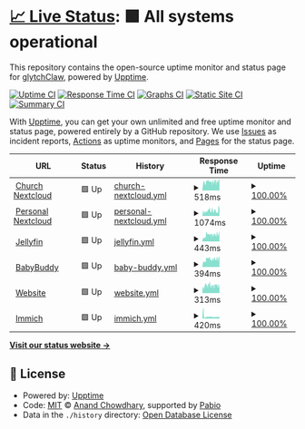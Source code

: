 # [📈 Live Status](https://glytchClaw.github.io/serverupptime): <!--live status--> **🟩 All systems operational**

This repository contains the open-source uptime monitor and status page for [glytchClaw](https://glytchClaw.github.io/serverupptime), powered by [Upptime](https://github.com/upptime/upptime).

[![Uptime CI](https://github.com/glytchClaw/serverupptime/workflows/Uptime%20CI/badge.svg)](https://github.com/glytchClaw/serverupptime/actions?query=workflow%3A%22Uptime+CI%22)
[![Response Time CI](https://github.com/glytchClaw/serverupptime/workflows/Response%20Time%20CI/badge.svg)](https://github.com/glytchClaw/serverupptime/actions?query=workflow%3A%22Response+Time+CI%22)
[![Graphs CI](https://github.com/glytchClaw/serverupptime/workflows/Graphs%20CI/badge.svg)](https://github.com/glytchClaw/serverupptime/actions?query=workflow%3A%22Graphs+CI%22)
[![Static Site CI](https://github.com/glytchClaw/serverupptime/workflows/Static%20Site%20CI/badge.svg)](https://github.com/glytchClaw/serverupptime/actions?query=workflow%3A%22Static+Site+CI%22)
[![Summary CI](https://github.com/glytchClaw/serverupptime/workflows/Summary%20CI/badge.svg)](https://github.com/glytchClaw/serverupptime/actions?query=workflow%3A%22Summary+CI%22)

With [Upptime](https://upptime.js.org), you can get your own unlimited and free uptime monitor and status page, powered entirely by a GitHub repository. We use [Issues](https://github.com/glytchClaw/serverupptime/issues) as incident reports, [Actions](https://github.com/glytchClaw/serverupptime/actions) as uptime monitors, and [Pages](https://glytchClaw.github.io/serverupptime) for the status page.

<!--start: status pages-->
<!-- This summary is generated by Upptime (https://github.com/upptime/upptime) -->
<!-- Do not edit this manually, your changes will be overwritten -->
<!-- prettier-ignore -->
| URL | Status | History | Response Time | Uptime |
| --- | ------ | ------- | ------------- | ------ |
| <img alt="" src="https://icons.duckduckgo.com/ip3/drive.gracesd.com.ico" height="13"> [Church Nextcloud](https://drive.gracesd.com) | 🟩 Up | [church-nextcloud.yml](https://github.com/glytchClaw/serverupptime/commits/HEAD/history/church-nextcloud.yml) | <details><summary><img alt="Response time graph" src="./graphs/church-nextcloud/response-time-week.png" height="20"> 518ms</summary><br><a href="https://glytchClaw.github.io/serverupptime/history/church-nextcloud"><img alt="Response time 518" src="https://img.shields.io/endpoint?url=https%3A%2F%2Fraw.githubusercontent.com%2FglytchClaw%2Fserverupptime%2FHEAD%2Fapi%2Fchurch-nextcloud%2Fresponse-time.json"></a><br><a href="https://glytchClaw.github.io/serverupptime/history/church-nextcloud"><img alt="24-hour response time 683" src="https://img.shields.io/endpoint?url=https%3A%2F%2Fraw.githubusercontent.com%2FglytchClaw%2Fserverupptime%2FHEAD%2Fapi%2Fchurch-nextcloud%2Fresponse-time-day.json"></a><br><a href="https://glytchClaw.github.io/serverupptime/history/church-nextcloud"><img alt="7-day response time 518" src="https://img.shields.io/endpoint?url=https%3A%2F%2Fraw.githubusercontent.com%2FglytchClaw%2Fserverupptime%2FHEAD%2Fapi%2Fchurch-nextcloud%2Fresponse-time-week.json"></a><br><a href="https://glytchClaw.github.io/serverupptime/history/church-nextcloud"><img alt="30-day response time 518" src="https://img.shields.io/endpoint?url=https%3A%2F%2Fraw.githubusercontent.com%2FglytchClaw%2Fserverupptime%2FHEAD%2Fapi%2Fchurch-nextcloud%2Fresponse-time-month.json"></a><br><a href="https://glytchClaw.github.io/serverupptime/history/church-nextcloud"><img alt="1-year response time 518" src="https://img.shields.io/endpoint?url=https%3A%2F%2Fraw.githubusercontent.com%2FglytchClaw%2Fserverupptime%2FHEAD%2Fapi%2Fchurch-nextcloud%2Fresponse-time-year.json"></a></details> | <details><summary><a href="https://glytchClaw.github.io/serverupptime/history/church-nextcloud">100.00%</a></summary><a href="https://glytchClaw.github.io/serverupptime/history/church-nextcloud"><img alt="All-time uptime 100.00%" src="https://img.shields.io/endpoint?url=https%3A%2F%2Fraw.githubusercontent.com%2FglytchClaw%2Fserverupptime%2FHEAD%2Fapi%2Fchurch-nextcloud%2Fuptime.json"></a><br><a href="https://glytchClaw.github.io/serverupptime/history/church-nextcloud"><img alt="24-hour uptime 100.00%" src="https://img.shields.io/endpoint?url=https%3A%2F%2Fraw.githubusercontent.com%2FglytchClaw%2Fserverupptime%2FHEAD%2Fapi%2Fchurch-nextcloud%2Fuptime-day.json"></a><br><a href="https://glytchClaw.github.io/serverupptime/history/church-nextcloud"><img alt="7-day uptime 100.00%" src="https://img.shields.io/endpoint?url=https%3A%2F%2Fraw.githubusercontent.com%2FglytchClaw%2Fserverupptime%2FHEAD%2Fapi%2Fchurch-nextcloud%2Fuptime-week.json"></a><br><a href="https://glytchClaw.github.io/serverupptime/history/church-nextcloud"><img alt="30-day uptime 100.00%" src="https://img.shields.io/endpoint?url=https%3A%2F%2Fraw.githubusercontent.com%2FglytchClaw%2Fserverupptime%2FHEAD%2Fapi%2Fchurch-nextcloud%2Fuptime-month.json"></a><br><a href="https://glytchClaw.github.io/serverupptime/history/church-nextcloud"><img alt="1-year uptime 100.00%" src="https://img.shields.io/endpoint?url=https%3A%2F%2Fraw.githubusercontent.com%2FglytchClaw%2Fserverupptime%2FHEAD%2Fapi%2Fchurch-nextcloud%2Fuptime-year.json"></a></details>
| <img alt="" src="https://icons.duckduckgo.com/ip3/drive.glynch.dev.ico" height="13"> [Personal Nextcloud](https://drive.glynch.dev) | 🟩 Up | [personal-nextcloud.yml](https://github.com/glytchClaw/serverupptime/commits/HEAD/history/personal-nextcloud.yml) | <details><summary><img alt="Response time graph" src="./graphs/personal-nextcloud/response-time-week.png" height="20"> 1074ms</summary><br><a href="https://glytchClaw.github.io/serverupptime/history/personal-nextcloud"><img alt="Response time 1074" src="https://img.shields.io/endpoint?url=https%3A%2F%2Fraw.githubusercontent.com%2FglytchClaw%2Fserverupptime%2FHEAD%2Fapi%2Fpersonal-nextcloud%2Fresponse-time.json"></a><br><a href="https://glytchClaw.github.io/serverupptime/history/personal-nextcloud"><img alt="24-hour response time 1326" src="https://img.shields.io/endpoint?url=https%3A%2F%2Fraw.githubusercontent.com%2FglytchClaw%2Fserverupptime%2FHEAD%2Fapi%2Fpersonal-nextcloud%2Fresponse-time-day.json"></a><br><a href="https://glytchClaw.github.io/serverupptime/history/personal-nextcloud"><img alt="7-day response time 1074" src="https://img.shields.io/endpoint?url=https%3A%2F%2Fraw.githubusercontent.com%2FglytchClaw%2Fserverupptime%2FHEAD%2Fapi%2Fpersonal-nextcloud%2Fresponse-time-week.json"></a><br><a href="https://glytchClaw.github.io/serverupptime/history/personal-nextcloud"><img alt="30-day response time 1074" src="https://img.shields.io/endpoint?url=https%3A%2F%2Fraw.githubusercontent.com%2FglytchClaw%2Fserverupptime%2FHEAD%2Fapi%2Fpersonal-nextcloud%2Fresponse-time-month.json"></a><br><a href="https://glytchClaw.github.io/serverupptime/history/personal-nextcloud"><img alt="1-year response time 1074" src="https://img.shields.io/endpoint?url=https%3A%2F%2Fraw.githubusercontent.com%2FglytchClaw%2Fserverupptime%2FHEAD%2Fapi%2Fpersonal-nextcloud%2Fresponse-time-year.json"></a></details> | <details><summary><a href="https://glytchClaw.github.io/serverupptime/history/personal-nextcloud">100.00%</a></summary><a href="https://glytchClaw.github.io/serverupptime/history/personal-nextcloud"><img alt="All-time uptime 100.00%" src="https://img.shields.io/endpoint?url=https%3A%2F%2Fraw.githubusercontent.com%2FglytchClaw%2Fserverupptime%2FHEAD%2Fapi%2Fpersonal-nextcloud%2Fuptime.json"></a><br><a href="https://glytchClaw.github.io/serverupptime/history/personal-nextcloud"><img alt="24-hour uptime 100.00%" src="https://img.shields.io/endpoint?url=https%3A%2F%2Fraw.githubusercontent.com%2FglytchClaw%2Fserverupptime%2FHEAD%2Fapi%2Fpersonal-nextcloud%2Fuptime-day.json"></a><br><a href="https://glytchClaw.github.io/serverupptime/history/personal-nextcloud"><img alt="7-day uptime 100.00%" src="https://img.shields.io/endpoint?url=https%3A%2F%2Fraw.githubusercontent.com%2FglytchClaw%2Fserverupptime%2FHEAD%2Fapi%2Fpersonal-nextcloud%2Fuptime-week.json"></a><br><a href="https://glytchClaw.github.io/serverupptime/history/personal-nextcloud"><img alt="30-day uptime 100.00%" src="https://img.shields.io/endpoint?url=https%3A%2F%2Fraw.githubusercontent.com%2FglytchClaw%2Fserverupptime%2FHEAD%2Fapi%2Fpersonal-nextcloud%2Fuptime-month.json"></a><br><a href="https://glytchClaw.github.io/serverupptime/history/personal-nextcloud"><img alt="1-year uptime 100.00%" src="https://img.shields.io/endpoint?url=https%3A%2F%2Fraw.githubusercontent.com%2FglytchClaw%2Fserverupptime%2FHEAD%2Fapi%2Fpersonal-nextcloud%2Fuptime-year.json"></a></details>
| <img alt="" src="https://icons.duckduckgo.com/ip3/movies.glynch.dev.ico" height="13"> [Jellyfin](https://movies.glynch.dev) | 🟩 Up | [jellyfin.yml](https://github.com/glytchClaw/serverupptime/commits/HEAD/history/jellyfin.yml) | <details><summary><img alt="Response time graph" src="./graphs/jellyfin/response-time-week.png" height="20"> 443ms</summary><br><a href="https://glytchClaw.github.io/serverupptime/history/jellyfin"><img alt="Response time 443" src="https://img.shields.io/endpoint?url=https%3A%2F%2Fraw.githubusercontent.com%2FglytchClaw%2Fserverupptime%2FHEAD%2Fapi%2Fjellyfin%2Fresponse-time.json"></a><br><a href="https://glytchClaw.github.io/serverupptime/history/jellyfin"><img alt="24-hour response time 738" src="https://img.shields.io/endpoint?url=https%3A%2F%2Fraw.githubusercontent.com%2FglytchClaw%2Fserverupptime%2FHEAD%2Fapi%2Fjellyfin%2Fresponse-time-day.json"></a><br><a href="https://glytchClaw.github.io/serverupptime/history/jellyfin"><img alt="7-day response time 443" src="https://img.shields.io/endpoint?url=https%3A%2F%2Fraw.githubusercontent.com%2FglytchClaw%2Fserverupptime%2FHEAD%2Fapi%2Fjellyfin%2Fresponse-time-week.json"></a><br><a href="https://glytchClaw.github.io/serverupptime/history/jellyfin"><img alt="30-day response time 443" src="https://img.shields.io/endpoint?url=https%3A%2F%2Fraw.githubusercontent.com%2FglytchClaw%2Fserverupptime%2FHEAD%2Fapi%2Fjellyfin%2Fresponse-time-month.json"></a><br><a href="https://glytchClaw.github.io/serverupptime/history/jellyfin"><img alt="1-year response time 443" src="https://img.shields.io/endpoint?url=https%3A%2F%2Fraw.githubusercontent.com%2FglytchClaw%2Fserverupptime%2FHEAD%2Fapi%2Fjellyfin%2Fresponse-time-year.json"></a></details> | <details><summary><a href="https://glytchClaw.github.io/serverupptime/history/jellyfin">100.00%</a></summary><a href="https://glytchClaw.github.io/serverupptime/history/jellyfin"><img alt="All-time uptime 100.00%" src="https://img.shields.io/endpoint?url=https%3A%2F%2Fraw.githubusercontent.com%2FglytchClaw%2Fserverupptime%2FHEAD%2Fapi%2Fjellyfin%2Fuptime.json"></a><br><a href="https://glytchClaw.github.io/serverupptime/history/jellyfin"><img alt="24-hour uptime 100.00%" src="https://img.shields.io/endpoint?url=https%3A%2F%2Fraw.githubusercontent.com%2FglytchClaw%2Fserverupptime%2FHEAD%2Fapi%2Fjellyfin%2Fuptime-day.json"></a><br><a href="https://glytchClaw.github.io/serverupptime/history/jellyfin"><img alt="7-day uptime 100.00%" src="https://img.shields.io/endpoint?url=https%3A%2F%2Fraw.githubusercontent.com%2FglytchClaw%2Fserverupptime%2FHEAD%2Fapi%2Fjellyfin%2Fuptime-week.json"></a><br><a href="https://glytchClaw.github.io/serverupptime/history/jellyfin"><img alt="30-day uptime 100.00%" src="https://img.shields.io/endpoint?url=https%3A%2F%2Fraw.githubusercontent.com%2FglytchClaw%2Fserverupptime%2FHEAD%2Fapi%2Fjellyfin%2Fuptime-month.json"></a><br><a href="https://glytchClaw.github.io/serverupptime/history/jellyfin"><img alt="1-year uptime 100.00%" src="https://img.shields.io/endpoint?url=https%3A%2F%2Fraw.githubusercontent.com%2FglytchClaw%2Fserverupptime%2FHEAD%2Fapi%2Fjellyfin%2Fuptime-year.json"></a></details>
| <img alt="" src="https://icons.duckduckgo.com/ip3/ren.glynch.dev.ico" height="13"> [BabyBuddy](https://ren.glynch.dev) | 🟩 Up | [baby-buddy.yml](https://github.com/glytchClaw/serverupptime/commits/HEAD/history/baby-buddy.yml) | <details><summary><img alt="Response time graph" src="./graphs/baby-buddy/response-time-week.png" height="20"> 394ms</summary><br><a href="https://glytchClaw.github.io/serverupptime/history/baby-buddy"><img alt="Response time 394" src="https://img.shields.io/endpoint?url=https%3A%2F%2Fraw.githubusercontent.com%2FglytchClaw%2Fserverupptime%2FHEAD%2Fapi%2Fbaby-buddy%2Fresponse-time.json"></a><br><a href="https://glytchClaw.github.io/serverupptime/history/baby-buddy"><img alt="24-hour response time 538" src="https://img.shields.io/endpoint?url=https%3A%2F%2Fraw.githubusercontent.com%2FglytchClaw%2Fserverupptime%2FHEAD%2Fapi%2Fbaby-buddy%2Fresponse-time-day.json"></a><br><a href="https://glytchClaw.github.io/serverupptime/history/baby-buddy"><img alt="7-day response time 394" src="https://img.shields.io/endpoint?url=https%3A%2F%2Fraw.githubusercontent.com%2FglytchClaw%2Fserverupptime%2FHEAD%2Fapi%2Fbaby-buddy%2Fresponse-time-week.json"></a><br><a href="https://glytchClaw.github.io/serverupptime/history/baby-buddy"><img alt="30-day response time 394" src="https://img.shields.io/endpoint?url=https%3A%2F%2Fraw.githubusercontent.com%2FglytchClaw%2Fserverupptime%2FHEAD%2Fapi%2Fbaby-buddy%2Fresponse-time-month.json"></a><br><a href="https://glytchClaw.github.io/serverupptime/history/baby-buddy"><img alt="1-year response time 394" src="https://img.shields.io/endpoint?url=https%3A%2F%2Fraw.githubusercontent.com%2FglytchClaw%2Fserverupptime%2FHEAD%2Fapi%2Fbaby-buddy%2Fresponse-time-year.json"></a></details> | <details><summary><a href="https://glytchClaw.github.io/serverupptime/history/baby-buddy">100.00%</a></summary><a href="https://glytchClaw.github.io/serverupptime/history/baby-buddy"><img alt="All-time uptime 100.00%" src="https://img.shields.io/endpoint?url=https%3A%2F%2Fraw.githubusercontent.com%2FglytchClaw%2Fserverupptime%2FHEAD%2Fapi%2Fbaby-buddy%2Fuptime.json"></a><br><a href="https://glytchClaw.github.io/serverupptime/history/baby-buddy"><img alt="24-hour uptime 100.00%" src="https://img.shields.io/endpoint?url=https%3A%2F%2Fraw.githubusercontent.com%2FglytchClaw%2Fserverupptime%2FHEAD%2Fapi%2Fbaby-buddy%2Fuptime-day.json"></a><br><a href="https://glytchClaw.github.io/serverupptime/history/baby-buddy"><img alt="7-day uptime 100.00%" src="https://img.shields.io/endpoint?url=https%3A%2F%2Fraw.githubusercontent.com%2FglytchClaw%2Fserverupptime%2FHEAD%2Fapi%2Fbaby-buddy%2Fuptime-week.json"></a><br><a href="https://glytchClaw.github.io/serverupptime/history/baby-buddy"><img alt="30-day uptime 100.00%" src="https://img.shields.io/endpoint?url=https%3A%2F%2Fraw.githubusercontent.com%2FglytchClaw%2Fserverupptime%2FHEAD%2Fapi%2Fbaby-buddy%2Fuptime-month.json"></a><br><a href="https://glytchClaw.github.io/serverupptime/history/baby-buddy"><img alt="1-year uptime 100.00%" src="https://img.shields.io/endpoint?url=https%3A%2F%2Fraw.githubusercontent.com%2FglytchClaw%2Fserverupptime%2FHEAD%2Fapi%2Fbaby-buddy%2Fuptime-year.json"></a></details>
| <img alt="" src="https://icons.duckduckgo.com/ip3/website.glynch.dev.ico" height="13"> [Website](https://website.glynch.dev) | 🟩 Up | [website.yml](https://github.com/glytchClaw/serverupptime/commits/HEAD/history/website.yml) | <details><summary><img alt="Response time graph" src="./graphs/website/response-time-week.png" height="20"> 313ms</summary><br><a href="https://glytchClaw.github.io/serverupptime/history/website"><img alt="Response time 313" src="https://img.shields.io/endpoint?url=https%3A%2F%2Fraw.githubusercontent.com%2FglytchClaw%2Fserverupptime%2FHEAD%2Fapi%2Fwebsite%2Fresponse-time.json"></a><br><a href="https://glytchClaw.github.io/serverupptime/history/website"><img alt="24-hour response time 276" src="https://img.shields.io/endpoint?url=https%3A%2F%2Fraw.githubusercontent.com%2FglytchClaw%2Fserverupptime%2FHEAD%2Fapi%2Fwebsite%2Fresponse-time-day.json"></a><br><a href="https://glytchClaw.github.io/serverupptime/history/website"><img alt="7-day response time 313" src="https://img.shields.io/endpoint?url=https%3A%2F%2Fraw.githubusercontent.com%2FglytchClaw%2Fserverupptime%2FHEAD%2Fapi%2Fwebsite%2Fresponse-time-week.json"></a><br><a href="https://glytchClaw.github.io/serverupptime/history/website"><img alt="30-day response time 313" src="https://img.shields.io/endpoint?url=https%3A%2F%2Fraw.githubusercontent.com%2FglytchClaw%2Fserverupptime%2FHEAD%2Fapi%2Fwebsite%2Fresponse-time-month.json"></a><br><a href="https://glytchClaw.github.io/serverupptime/history/website"><img alt="1-year response time 313" src="https://img.shields.io/endpoint?url=https%3A%2F%2Fraw.githubusercontent.com%2FglytchClaw%2Fserverupptime%2FHEAD%2Fapi%2Fwebsite%2Fresponse-time-year.json"></a></details> | <details><summary><a href="https://glytchClaw.github.io/serverupptime/history/website">100.00%</a></summary><a href="https://glytchClaw.github.io/serverupptime/history/website"><img alt="All-time uptime 100.00%" src="https://img.shields.io/endpoint?url=https%3A%2F%2Fraw.githubusercontent.com%2FglytchClaw%2Fserverupptime%2FHEAD%2Fapi%2Fwebsite%2Fuptime.json"></a><br><a href="https://glytchClaw.github.io/serverupptime/history/website"><img alt="24-hour uptime 100.00%" src="https://img.shields.io/endpoint?url=https%3A%2F%2Fraw.githubusercontent.com%2FglytchClaw%2Fserverupptime%2FHEAD%2Fapi%2Fwebsite%2Fuptime-day.json"></a><br><a href="https://glytchClaw.github.io/serverupptime/history/website"><img alt="7-day uptime 100.00%" src="https://img.shields.io/endpoint?url=https%3A%2F%2Fraw.githubusercontent.com%2FglytchClaw%2Fserverupptime%2FHEAD%2Fapi%2Fwebsite%2Fuptime-week.json"></a><br><a href="https://glytchClaw.github.io/serverupptime/history/website"><img alt="30-day uptime 100.00%" src="https://img.shields.io/endpoint?url=https%3A%2F%2Fraw.githubusercontent.com%2FglytchClaw%2Fserverupptime%2FHEAD%2Fapi%2Fwebsite%2Fuptime-month.json"></a><br><a href="https://glytchClaw.github.io/serverupptime/history/website"><img alt="1-year uptime 100.00%" src="https://img.shields.io/endpoint?url=https%3A%2F%2Fraw.githubusercontent.com%2FglytchClaw%2Fserverupptime%2FHEAD%2Fapi%2Fwebsite%2Fuptime-year.json"></a></details>
| <img alt="" src="https://icons.duckduckgo.com/ip3/photos.glynch.dev.ico" height="13"> [Immich](https://photos.glynch.dev) | 🟩 Up | [immich.yml](https://github.com/glytchClaw/serverupptime/commits/HEAD/history/immich.yml) | <details><summary><img alt="Response time graph" src="./graphs/immich/response-time-week.png" height="20"> 420ms</summary><br><a href="https://glytchClaw.github.io/serverupptime/history/immich"><img alt="Response time 420" src="https://img.shields.io/endpoint?url=https%3A%2F%2Fraw.githubusercontent.com%2FglytchClaw%2Fserverupptime%2FHEAD%2Fapi%2Fimmich%2Fresponse-time.json"></a><br><a href="https://glytchClaw.github.io/serverupptime/history/immich"><img alt="24-hour response time 388" src="https://img.shields.io/endpoint?url=https%3A%2F%2Fraw.githubusercontent.com%2FglytchClaw%2Fserverupptime%2FHEAD%2Fapi%2Fimmich%2Fresponse-time-day.json"></a><br><a href="https://glytchClaw.github.io/serverupptime/history/immich"><img alt="7-day response time 420" src="https://img.shields.io/endpoint?url=https%3A%2F%2Fraw.githubusercontent.com%2FglytchClaw%2Fserverupptime%2FHEAD%2Fapi%2Fimmich%2Fresponse-time-week.json"></a><br><a href="https://glytchClaw.github.io/serverupptime/history/immich"><img alt="30-day response time 420" src="https://img.shields.io/endpoint?url=https%3A%2F%2Fraw.githubusercontent.com%2FglytchClaw%2Fserverupptime%2FHEAD%2Fapi%2Fimmich%2Fresponse-time-month.json"></a><br><a href="https://glytchClaw.github.io/serverupptime/history/immich"><img alt="1-year response time 420" src="https://img.shields.io/endpoint?url=https%3A%2F%2Fraw.githubusercontent.com%2FglytchClaw%2Fserverupptime%2FHEAD%2Fapi%2Fimmich%2Fresponse-time-year.json"></a></details> | <details><summary><a href="https://glytchClaw.github.io/serverupptime/history/immich">100.00%</a></summary><a href="https://glytchClaw.github.io/serverupptime/history/immich"><img alt="All-time uptime 100.00%" src="https://img.shields.io/endpoint?url=https%3A%2F%2Fraw.githubusercontent.com%2FglytchClaw%2Fserverupptime%2FHEAD%2Fapi%2Fimmich%2Fuptime.json"></a><br><a href="https://glytchClaw.github.io/serverupptime/history/immich"><img alt="24-hour uptime 100.00%" src="https://img.shields.io/endpoint?url=https%3A%2F%2Fraw.githubusercontent.com%2FglytchClaw%2Fserverupptime%2FHEAD%2Fapi%2Fimmich%2Fuptime-day.json"></a><br><a href="https://glytchClaw.github.io/serverupptime/history/immich"><img alt="7-day uptime 100.00%" src="https://img.shields.io/endpoint?url=https%3A%2F%2Fraw.githubusercontent.com%2FglytchClaw%2Fserverupptime%2FHEAD%2Fapi%2Fimmich%2Fuptime-week.json"></a><br><a href="https://glytchClaw.github.io/serverupptime/history/immich"><img alt="30-day uptime 100.00%" src="https://img.shields.io/endpoint?url=https%3A%2F%2Fraw.githubusercontent.com%2FglytchClaw%2Fserverupptime%2FHEAD%2Fapi%2Fimmich%2Fuptime-month.json"></a><br><a href="https://glytchClaw.github.io/serverupptime/history/immich"><img alt="1-year uptime 100.00%" src="https://img.shields.io/endpoint?url=https%3A%2F%2Fraw.githubusercontent.com%2FglytchClaw%2Fserverupptime%2FHEAD%2Fapi%2Fimmich%2Fuptime-year.json"></a></details>

<!--end: status pages-->

[**Visit our status website →**](https://glytchClaw.github.io/serverupptime)

## 📄 License

- Powered by: [Upptime](https://github.com/upptime/upptime)
- Code: [MIT](./LICENSE) © [Anand Chowdhary](https://anandchowdhary.com), supported by [Pabio](https://pabio.com)
- Data in the `./history` directory: [Open Database License](https://opendatacommons.org/licenses/odbl/1-0/)
